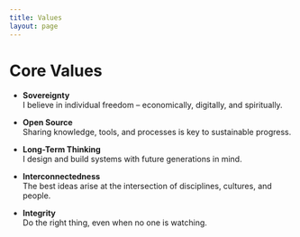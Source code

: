 ```yaml
---
title: Values
layout: page
---
```

# Core Values

- **Sovereignty**  
  I believe in individual freedom – economically, digitally, and spiritually.

- **Open Source**  
  Sharing knowledge, tools, and processes is key to sustainable progress.

- **Long-Term Thinking**  
  I design and build systems with future generations in mind.

- **Interconnectedness**  
  The best ideas arise at the intersection of disciplines, cultures, and people.

- **Integrity**  
  Do the right thing, even when no one is watching.